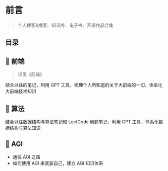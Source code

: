 
# 前言



> 个人博客&播客、知识库、电子书、开源作品合集


## 目录
<!-- toc -->
 ## 📕 前端 

> 详见《前端》

结合以往的笔记，利用 GPT 工具，梳理个人所知道的关于大前端的一切，体系化大前端技术知识

## 📗 算法

结合以往数据结构与算法笔记和 LeetCode 刷题笔记，利用 GPT 工具，体系化数据结构与算法知识 

## 🧠 AGI

- 通往 AGI 之路
- 如何使用 AGI 来武装自己，建立 AGI 知识体系

